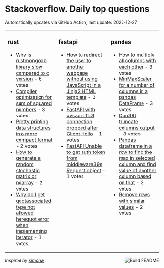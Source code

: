 # Stackoverflow. Daily top questions 

Automatically updates via GitHub Action, last update: <!-- date starts -->2022-12-27<!-- date ends -->


<table><tr><td valign="top" width="33%">

### rust
<!-- rust starts -->
* [Why is rustmongodb library slow compared to c version](https://stackoverflow.com/questions/74929195/why-is-rust-mongodb-library-slow-compared-to-c-version) - 6 votes
* [Compiler optimization for sum of squared numbers](https://stackoverflow.com/questions/74933895/compiler-optimization-for-sum-of-squared-numbers) - 3 votes
* [Pretty printing data structures in a more compact format](https://stackoverflow.com/questions/74932038/pretty-printing-data-structures-in-a-more-compact-format) - 2 votes
* [How to generate a random stochastic matrix or ndarray](https://stackoverflow.com/questions/74922967/how-to-generate-a-random-stochastic-matrix-or-ndarray) - 2 votes
* [Why do I get quotassociated type not allowed herequot error when implementing Iterator](https://stackoverflow.com/questions/74925192/why-do-i-get-associated-type-not-allowed-here-error-when-implementing-iterator) - 1 votes
<!-- rust ends -->
</td><td valign="top" width="34%">


### fastapi
<!-- fastapi starts -->
* [How to redirect the user to another webpage without using JavaScript in a Jinja2 HTML template](https://stackoverflow.com/questions/74925057/how-to-redirect-the-user-to-another-webpage-without-using-javascript-in-a-jinja2) - 3 votes
* [FastAPI with uvicorn TLS connection dropped after Client Hello](https://stackoverflow.com/questions/74928625/fastapi-with-uvicorn-tls-connection-dropped-after-client-hello) - 1 votes
* [FastAPI  Unable to get auth token from middleware39s Request object](https://stackoverflow.com/questions/74917863/fastapi-unable-to-get-auth-token-from-middlewares-request-object) - 1 votes
<!-- fastapi ends -->
</td><td valign="top" width="34%">


### pandas
<!-- pandas starts -->
* [How to multiply all columns with each other](https://stackoverflow.com/questions/74928049/how-to-multiply-all-columns-with-each-other) - 3 votes
* [MinMaxScaler for a number of columns in a pandas DataFrame](https://stackoverflow.com/questions/74920178/minmaxscaler-for-a-number-of-columns-in-a-pandas-dataframe) - 3 votes
* [Don39t truncate columns output](https://stackoverflow.com/questions/74917035/dont-truncate-columns-output) - 3 votes
* [Pandas dataframe in a row to find the max in selected column and find value of another column based on that](https://stackoverflow.com/questions/74918325/pandas-dataframe-in-a-row-to-find-the-max-in-selected-column-and-find-value-o) - 3 votes
* [Remove rows with similar values](https://stackoverflow.com/questions/74928846/remove-rows-with-similar-values) - 2 votes
<!-- pandas ends -->
</td></tr></table>

<a href="https://github.com/hp0404/hp0404/actions"><img src="https://github.com/hp0404/hp0404/workflows/Build%20README/badge.svg" align="right" alt="Build README"></a> <p>*Inspired by  [simonw](https://github.com/simonw/simonw)*</p>

